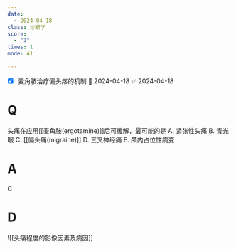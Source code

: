 ```yaml
---
date:
  - 2024-04-18
class: 诊断学
score:
  - "1"
times: 1
mode: A1

--- 
```

- [x] 麦角胺治疗偏头疼的机制 📅 2024-04-18 ✅ 2024-04-18


# Q
头痛在应用[[麦角胺(ergotamine)]]后可缓解，最可能的是
A. 紧张性头痛 
B. 青光眼 
C. [[偏头痛(migraine)]]
D. 三叉神经痛 
E. 颅内占位性病变

# A

C



# D
![[头痛程度的影像因素及病因]]